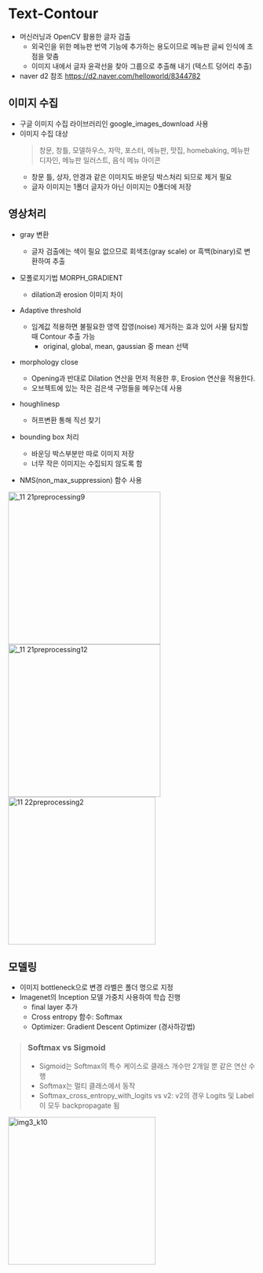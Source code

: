 Text-Contour
===============
* 머신러닝과 OpenCV 활용한 글자 검출
  * 외국인을 위한 메뉴판 번역 기능에 추가하는 용도이므로 메뉴판 글씨 인식에 초점을 맞춤  
  * 이미지 내에서 글자 윤곽선을 찾아 그룹으로 추출해 내기 (텍스트 덩어리 추출)  
* naver d2 참조 https://d2.naver.com/helloworld/8344782

이미지 수집
----------
* 구글 이미지 수집 라이브러리인 google_images_download 사용
* 이미지 수집 대상
  > 창문, 창틀, 모델하우스, 자막, 포스터, 메뉴판, 맛집, homebaking, 메뉴판 디자인, 메뉴판 일러스트, 음식 메뉴 아이콘
  * 창문 틀, 상자, 안경과 같은 이미지도 바운딩 박스처리 되므로 제거 필요
  * 글자 이미지는 1폴더 글자가 아닌 이미지는 0폴더에 저장

영상처리
-----------
* gray 변환
  - 글자 검출에는 색이 필요 없으므로 회색조(gray scale) or 흑백(binary)로 변환하여 추출
  
* 모폴로지기법 MORPH_GRADIENT
  - dilation과 erosion 이미지 차이
  
* Adaptive threshold  
  - 임계값 적용하면 불필요한 영역 잡영(noise) 제거하는 효과 있어 사물 탐지할 때 Contour 추출 가능  
    + original, global, mean, gaussian 중 mean 선택  
    
* morphology close  
  - Opening과 반대로 Dilation 연산을 먼저 적용한 후,  Erosion 연산을 적용한다.  
  - 오브젝트에 있는 작은 검은색 구멍들을 메우는데 사용  
  
* houghlinesp  
  - 허프변환 통해 직선 찾기  
  
* bounding box 처리  
  - 바운딩 박스부분만 따로 이미지 저장  
  - 너무 작은 이미지는 수집되지 않도록 함  

* NMS(non_max_suppression) 함수 사용

<div>
 <img width="310" alt="_11 21preprocessing9" src="https://user-images.githubusercontent.com/47199328/91385940-e851ac00-e86c-11ea-9513-28b29bd7261b.png">
 <img width="310" alt="_11 21preprocessing12" src="https://user-images.githubusercontent.com/47199328/91385945-e982d900-e86c-11ea-9357-d9f66fa0aac2.png">
 <img width="300" alt="11 22preprocessing2" src="https://user-images.githubusercontent.com/47199328/91387025-3f588080-e86f-11ea-96ca-a9c20569ee8a.png">
</div>

모델링
-----------
* 이미지 bottleneck으로 변경 라벨은 폴더 명으로 지정   
* Imagenet의 Inception 모델 가중치 사용하여 학습 진행   
  - final layer 추가
  - Cross entropy 함수: Softmax
  - Optimizer: Gradient Descent Optimizer (경사하강법)
  
 > ### Softmax vs Sigmoid
 > - Sigmoid는 Softmax의 특수 케이스로 클래스 개수만 2개일 뿐 같은 연산 수행   
 > - Softmax는 멀티 클래스에서 동작   
 > - Softmax_cross_entropy_with_logits vs v2: v2의 경우 Logits 및 Label이 모두 backpropagate 됨   
     

<img width="300" alt="img3_k10" src="https://user-images.githubusercontent.com/47199328/91385960-ee478d00-e86c-11ea-80a7-b7e9de35e8e0.png">
